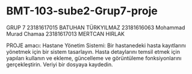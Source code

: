 # BMT-103-sube2-Grup7-proje

GRUP 7
23181617015 BATUHAN TÜRKYILMAZ
23181616063 Mohammad Murad Chamaa
23181617013 MERTCAN HIRLAK

PROJE amacı: Hastane Yönetim Sistemi: Bir hastanedeki hasta kayıtlarını yönetmek için bir sistem tasarlayın. Hasta detaylarını temsil etmek için yapıları kullanın ve ekleme, güncelleme ve görüntüleme fonksiyonlarını gerçekleştirin. Veriyi bir dosyaya kaydedin.
